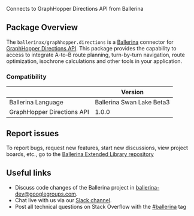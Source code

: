 
Connects to GraphHopper Directions API from Ballerina

## Package Overview
The `ballerinax/graphhopper.directions` is a [Ballerina](https://ballerina.io/) connector for [GraphHopper Directions API](https://docs.graphhopper.com/).
This package provides the capability to access to integrate A-to-B route planning, turn-by-turn navigation, route optimization, isochrone calculations and other tools in your application.

### Compatibility
|                            | Version                    |
|----------------------------|----------------------------|
| Ballerina Language         | Ballerina Swan Lake Beta3  |
| GraphHopper Directions API | 1.0.0                      |

## Report issues
To report bugs, request new features, start new discussions, view project boards, etc., go to the [Ballerina Extended Library repository](https://github.com/ballerina-platform/ballerina-extended-library)

## Useful links
- Discuss code changes of the Ballerina project in [ballerina-dev@googlegroups.com](mailto:ballerina-dev@googlegroups.com).
- Chat live with us via our [Slack channel](https://ballerina.io/community/slack/).
- Post all technical questions on Stack Overflow with the [#ballerina](https://stackoverflow.com/questions/tagged/ballerina) tag
